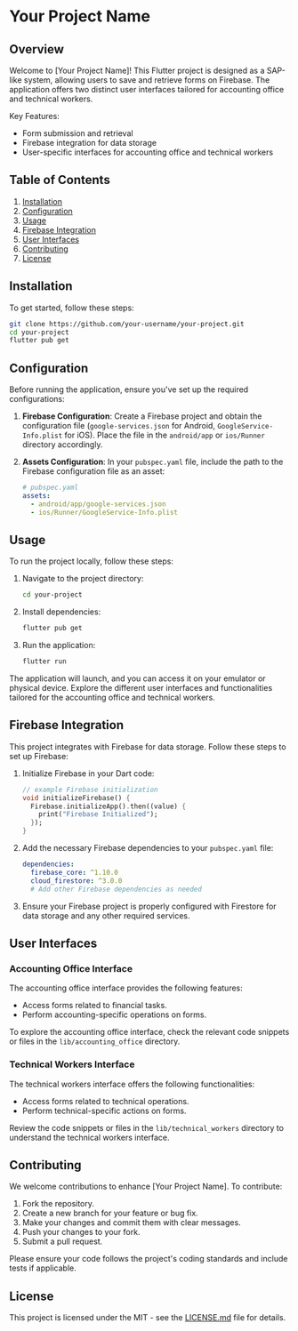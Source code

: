 # Your Project Name

## Overview

Welcome to [Your Project Name]! This Flutter project is designed as a SAP-like system, allowing users to save and retrieve forms on Firebase. The application offers two distinct user interfaces tailored for accounting office and technical workers.

Key Features:
- Form submission and retrieval
- Firebase integration for data storage
- User-specific interfaces for accounting office and technical workers

## Table of Contents

1. [Installation](#installation)
2. [Configuration](#configuration)
3. [Usage](#usage)
4. [Firebase Integration](#firebase-integration)
5. [User Interfaces](#user-interfaces)
6. [Contributing](#contributing)
7. [License](#license)

## Installation

To get started, follow these steps:

```bash
git clone https://github.com/your-username/your-project.git
cd your-project
flutter pub get
```

## Configuration

Before running the application, ensure you've set up the required configurations:

1. **Firebase Configuration**: Create a Firebase project and obtain the configuration file (`google-services.json` for Android, `GoogleService-Info.plist` for iOS). Place the file in the `android/app` or `ios/Runner` directory accordingly.

2. **Assets Configuration**: In your `pubspec.yaml` file, include the path to the Firebase configuration file as an asset:

    ```yaml
    # pubspec.yaml
    assets:
      - android/app/google-services.json
      - ios/Runner/GoogleService-Info.plist
    ```

## Usage

To run the project locally, follow these steps:

1. Navigate to the project directory:

    ```bash
    cd your-project
    ```

2. Install dependencies:

    ```bash
    flutter pub get
    ```

3. Run the application:

    ```bash
    flutter run
    ```

The application will launch, and you can access it on your emulator or physical device. Explore the different user interfaces and functionalities tailored for the accounting office and technical workers.

## Firebase Integration

This project integrates with Firebase for data storage. Follow these steps to set up Firebase:

1. Initialize Firebase in your Dart code:

    ```dart
    // example Firebase initialization
    void initializeFirebase() {
      Firebase.initializeApp().then((value) {
        print("Firebase Initialized");
      });
    }
    ```

2. Add the necessary Firebase dependencies to your `pubspec.yaml` file:

    ```yaml
    dependencies:
      firebase_core: ^1.10.0
      cloud_firestore: ^3.0.0
      # Add other Firebase dependencies as needed
    ```

3. Ensure your Firebase project is properly configured with Firestore for data storage and any other required services.

## User Interfaces

### Accounting Office Interface

The accounting office interface provides the following features:

- Access forms related to financial tasks.
- Perform accounting-specific operations on forms.

To explore the accounting office interface, check the relevant code snippets or files in the `lib/accounting_office` directory.

### Technical Workers Interface

The technical workers interface offers the following functionalities:

- Access forms related to technical operations.
- Perform technical-specific actions on forms.

Review the code snippets or files in the `lib/technical_workers` directory to understand the technical workers interface.

## Contributing

We welcome contributions to enhance [Your Project Name]. To contribute:

1. Fork the repository.
2. Create a new branch for your feature or bug fix.
3. Make your changes and commit them with clear messages.
4. Push your changes to your fork.
5. Submit a pull request.

Please ensure your code follows the project's coding standards and include tests if applicable.

## License

This project is licensed under the MIT - see the [LICENSE.md](LICENSE.md) file for details.

